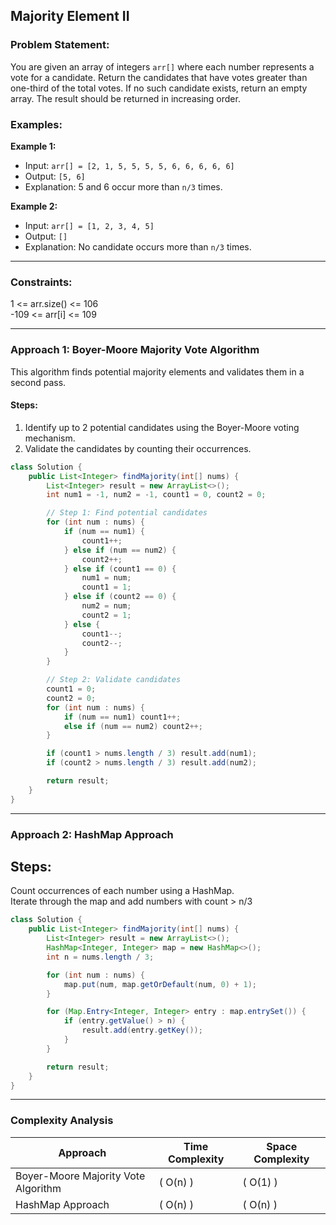 ## Majority Element II

### Problem Statement:
You are given an array of integers `arr[]` where each number represents a vote for a candidate. Return the candidates that have votes greater than one-third of the total votes. If no such candidate exists, return an empty array. The result should be returned in increasing order.

### Examples:

**Example 1:**
- Input: `arr[] = [2, 1, 5, 5, 5, 5, 6, 6, 6, 6, 6]`
- Output: `[5, 6]`
- Explanation: 5 and 6 occur more than `n/3` times.

**Example 2:**
- Input: `arr[] = [1, 2, 3, 4, 5]`
- Output: `[]`
- Explanation: No candidate occurs more than `n/3` times.

---

### Constraints:
1 <= arr.size() <= 106  
-109 <= arr[i] <= 109

---

### Approach 1: Boyer-Moore Majority Vote Algorithm  
This algorithm finds potential majority elements and validates them in a second pass.  

#### Steps:
1. Identify up to 2 potential candidates using the Boyer-Moore voting mechanism.  
2. Validate the candidates by counting their occurrences.  

```java
class Solution {
    public List<Integer> findMajority(int[] nums) {
        List<Integer> result = new ArrayList<>();
        int num1 = -1, num2 = -1, count1 = 0, count2 = 0;

        // Step 1: Find potential candidates
        for (int num : nums) {
            if (num == num1) {
                count1++;
            } else if (num == num2) {
                count2++;
            } else if (count1 == 0) {
                num1 = num;
                count1 = 1;
            } else if (count2 == 0) {
                num2 = num;
                count2 = 1;
            } else {
                count1--;
                count2--;
            }
        }

        // Step 2: Validate candidates
        count1 = 0;
        count2 = 0;
        for (int num : nums) {
            if (num == num1) count1++;
            else if (num == num2) count2++;
        }

        if (count1 > nums.length / 3) result.add(num1);
        if (count2 > nums.length / 3) result.add(num2);

        return result;
    }
}

```
---

### Approach 2: HashMap Approach

## Steps:
Count occurrences of each number using a HashMap.  
Iterate through the map and add numbers with count > n/3  
```java
class Solution {
    public List<Integer> findMajority(int[] nums) {
        List<Integer> result = new ArrayList<>();
        HashMap<Integer, Integer> map = new HashMap<>();
        int n = nums.length / 3;

        for (int num : nums) {
            map.put(num, map.getOrDefault(num, 0) + 1);
        }

        for (Map.Entry<Integer, Integer> entry : map.entrySet()) {
            if (entry.getValue() > n) {
                result.add(entry.getKey());
            }
        }

        return result;
    }
}

```
---
### Complexity Analysis

| **Approach**                        | **Time Complexity** | **Space Complexity** |
|-------------------------------------|----------------------|-----------------------|
| Boyer-Moore Majority Vote Algorithm | \( O(n) \)           | \( O(1) \)            |
| HashMap Approach                    | \( O(n) \)           | \( O(n) \)            |

